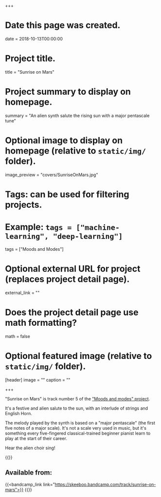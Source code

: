 +++
# Date this page was created.
date = 2018-10-13T00:00:00

# Project title.
title = "Sunrise on Mars"

# Project summary to display on homepage.
summary = "An alien synth salute the rising sun with a major pentascale tune"

# Optional image to display on homepage (relative to `static/img/` folder).
image_preview = "covers/SunriseOnMars.jpg"

# Tags: can be used for filtering projects.
# Example: `tags = ["machine-learning", "deep-learning"]`
tags = ["Moods and Modes"]

# Optional external URL for project (replaces project detail page).
external_link = ""

# Does the project detail page use math formatting?
math = false

# Optional featured image (relative to `static/img/` folder).
[header]
image = ""
caption = ""

+++

"Sunrise on Mars" is track number 5 of the ["Moods and modes" project](/music). 

It's a festive and alien salute to the sun, with an interlude of strings and English Horn.

The melody played by the synth is based on a "major pentascale" (the first five notes of a major scale). It's not a scale very used in music, but it's something every five-fingered classical-trained beginner pianist learn to play at the start of their career.  

Hear the alien choir sing!



{{<bandcamp title="Sunrise On Mars" track="3616695239" link="https://skeeboo.bandcamp.com/track/sunrise-on-mars">}}

## Available from:

{{<bandcamp_link link="https://skeeboo.bandcamp.com/track/sunrise-on-mars">}}
{{<amazon link="https://www.amazon.com/gp/product/B07JDGSBPL/">}}


